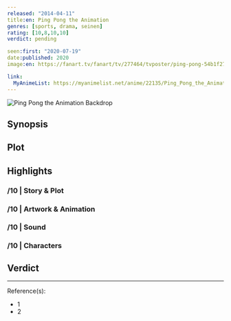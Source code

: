 ```yaml
---
released: "2014-04-11"
title:en: Ping Pong the Animation
genres: [sports, drama, seinen]
rating: [10,8,10,10]
verdict: pending

seen:first: "2020-07-19"
date:published: 2020
image:en: https://fanart.tv/fanart/tv/277464/tvposter/ping-pong-54b1f27191477.jpg

link:
  MyAnimeList: https://myanimelist.net/anime/22135/Ping_Pong_the_Animation
---
```


![Ping Pong the Animation Backdrop](https://image.tmdb.org/t/p/original/1rEPk87q49PspQmBJ74bwsXBVkH.jpg)

## Synopsis

## Plot

## Highlights

### /10 | Story & Plot

### /10 | Artwork & Animation

### /10 | Sound

### /10 | Characters

## Verdict

<!-- SPOILERS -->

<!-- CLOSING -->

---
Reference(s):

- 1
- 2
